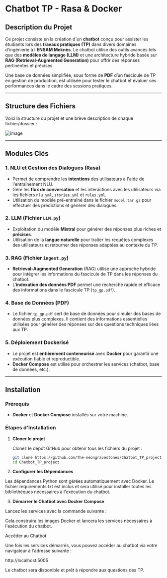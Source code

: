 # Chatbot TP - Rasa & Docker

## Description du Projet

Ce projet consiste en la création d'un **chatbot** conçu pour assister les étudiants lors des **travaux pratiques (TP)** dans divers domaines d'ingénierie à l'**ENSAM Meknès**. Le chatbot utilise des outils avancés tels que des **modèles de langage (LLM)** et une architecture hybride basée sur **RAG (Retrieval-Augmented Generation)** pour offrir des réponses pertinentes et précises.

Une base de données simplifiée, sous forme de **PDF** d’un fascicule de TP en gestion de production, est utilisée pour tester le chatbot et évaluer ses performances dans le cadre des sessions pratiques.

---

## Structure des Fichiers

Voici la structure du projet et une brève description de chaque fichier/dossier :

![image](https://github.com/user-attachments/assets/6f838f15-5786-4d8e-ad6c-95b6e47f389e)


---

## Modules Clés

### 1. NLU et Gestion des Dialogues (Rasa)

- Permet de comprendre les **intentions** des utilisateurs à l'aide de l'entraînement NLU.
- Gère les **flux de conversation** et les interactions avec les utilisateurs via les fichiers `nlu.yml`, `stories.yml` et `rules.yml`.
- Utilisation du modèle pré-entraîné dans le fichier `model.tar.gz` pour effectuer des prédictions et générer des dialogues.

### 2. LLM (Fichier `LLM.py`)

- Exploitation du modèle **Mistral** pour générer des réponses plus riches et **précises**.
- Utilisation de la **langue naturelle** pour traiter les requêtes complexes des utilisateurs et retourner des réponses adaptées au contexte du TP.

### 3. RAG (Fichier `ingest.py`)

- **Retrieval-Augmented Generation** (RAG) utilise une approche hybride pour intégrer les informations du fascicule de TP dans les réponses du chatbot.
- L'**indexation des données PDF** permet une recherche rapide et efficace des informations dans le fascicule TP (`tp_gp.pdf`).

### 4. Base de Données (PDF)

- Le fichier `tp_gp.pdf` sert de base de données pour simuler des bases de données plus complexes. Il contient des informations essentielles utilisées pour générer des réponses sur des questions techniques liées aux TP.

### 5. Déploiement Dockerisé

- Le projet est **entièrement conteneurisé** avec **Docker** pour garantir une exécution fiable et reproductible.
- **Docker Compose** est utilisé pour orchestrer les services (chatbot, base de données, etc.).

---

## Installation

### Prérequis

- **Docker** et **Docker Compose** installés sur votre machine.

### Étapes d'Installation

1. **Cloner le projet**

   Clonez le dépôt GitHub pour obtenir tous les fichiers du projet :

   ```bash
   git clone https://github.com/The-neongravestones/Chatbot_TP_project.git
   cd Chatbot_TP_project
2. **Configurer les Dépendances**

Les dépendances Python sont gérées automatiquement avec Docker. Le fichier requirements.txt est inclus et sera utilisé pour installer toutes les bibliothèques nécessaires à l'exécution du chatbot.

3. **Démarrer le Chatbot avec Docker Compose**

Lancez les services avec la commande suivante :


Cela construira les images Docker et lancera les services nécessaires à l'exécution du chatbot.

Accéder au Chatbot

Une fois les services démarrés, vous pouvez accéder au chatbot via votre navigateur à l'adresse suivante :

http://localhost:5005

Le chatbot sera disponible et prêt à répondre aux questions des TP.
